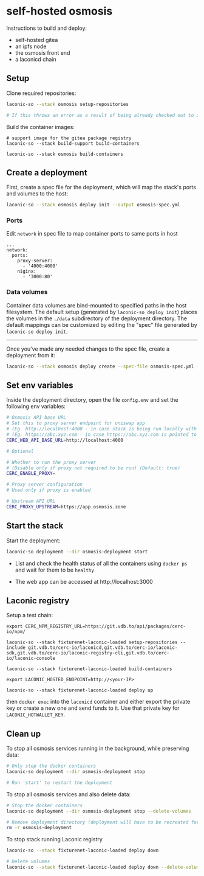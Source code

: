 # self-hosted osmosis

Instructions to build and deploy:
- self-hosted gitea
- an ipfs node
- the osmosis front end
- a laconicd chain

## Setup

Clone required repositories:

```bash
laconic-so --stack osmosis setup-repositories

# If this throws an error as a result of being already checked out to a branch/tag in a repo, remove the repositories and re-run the command
```

Build the container images:

```
# support image for the gitea package registry
laconic-so --stack build-support build-containers

laconic-so --stack osmosis build-containers
```

## Create a deployment

First, create a spec file for the deployment, which will map the stack's ports and volumes to the host:
```bash
laconic-so --stack osmosis deploy init --output osmosis-spec.yml
```

### Ports

Edit `network` in spec file to map container ports to same ports in host

```
...
network:
  ports:
    proxy-server:
      - '4000:4000'
    niginx:
      - '3000:80'
```

### Data volumes

Container data volumes are bind-mounted to specified paths in the host filesystem.
The default setup (generated by `laconic-so deploy init`) places the volumes in the `./data` subdirectory of the deployment directory. The default mappings can be customized by editing the "spec" file generated by `laconic-so deploy init`.

---

Once you've made any needed changes to the spec file, create a deployment from it:
```bash
laconic-so --stack osmosis deploy create --spec-file osmosis-spec.yml --deployment-dir osmosis-deployment
```

## Set env variables

Inside the deployment directory, open the file `config.env` and set the following env variables:

  ```bash
  # Osmosis API base URL
  # Set this to proxy server endpoint for uniswap app
  # (Eg. http://localhost:4000 - in case stack is being run locally with proxy enabled)
  # (Eg. https://abc.xyz.com - in case https://abc.xyz.com is pointed to the proxy endpoint)
  CERC_WEB_API_BASE_URL=http://localhost:4000

  # Optional

  # Whether to run the proxy server
  # (Disable only if proxy not required to be run) (Default: true)
  CERC_ENABLE_PROXY=

  # Proxy server configuration
  # Used only if proxy is enabled

  # Upstream API URL
  CERC_PROXY_UPSTREAM=https://app.osmosis.zone
  ```

## Start the stack

Start the deployment:
```bash
laconic-so deployment --dir osmosis-deployment start
```

* List and check the health status of all the containers using `docker ps` and wait for them to be `healthy`

* The web app can be accessed at http://localhost:3000

## Laconic registry

Setup a test chain:
```
export CERC_NPM_REGISTRY_URL=https://git.vdb.to/api/packages/cerc-io/npm/

laconic-so --stack fixturenet-laconic-loaded setup-repositories --include git.vdb.to/cerc-io/laconicd,git.vdb.to/cerc-io/laconic-sdk,git.vdb.to/cerc-io/laconic-registry-cli,git.vdb.to/cerc-io/laconic-console

laconic-so --stack fixturenet-laconic-loaded build-containers

export LACONIC_HOSTED_ENDPOINT=http://<your-IP>

laconic-so --stack fixturenet-laconic-loaded deploy up
```

then `docker exec` into the `laconicd` container and either export the private key or create a new one and send funds to it. Use that private key for `LACONIC_HOTWALLET_KEY`.

## Clean up

To stop all osmosis services running in the background, while preserving data:

```bash
# Only stop the docker containers
laconic-so deployment --dir osmosis-deployment stop

# Run 'start' to restart the deployment
```

To stop all osmosis services and also delete data:

```bash
# Stop the docker containers
laconic-so deployment --dir osmosis-deployment stop --delete-volumes

# Remove deployment directory (deployment will have to be recreated for a re-run)
rm -r osmosis-deployment
```

To stop stack running Laconic registry

```bash
laconic-so --stack fixturenet-laconic-loaded deploy down

# Delete volumes
laconic-so --stack fixturenet-laconic-loaded deploy down --delete-volumes
```
